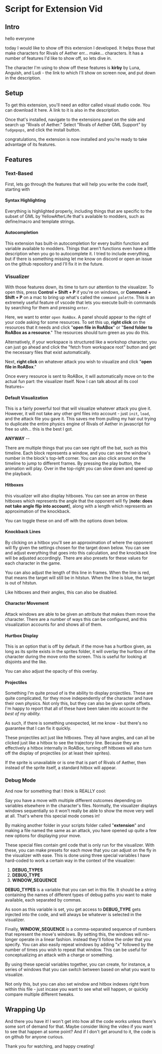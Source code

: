 # Script for Extension Vid

## Intro

hello everyone

today I would like to show off this extension I developed. It helps those that make characters for Rivals of Aether err... make... characters. It has a number of features I'd like to show off, so lets dive in.

The character I'm using to show off these features is **kirby** by Luna, Anguish, and Ludi - the link to which I'll show on screen now, and put down in the description.

## Setup

To get this extension, you'll need an editor called visual studio code. You can download it here. A link to it is also in the description. 

Once that's installed, navigate to the extensions panel on the side and search up "Rivals of Aether." Select "Rivals of Aether GML Support" by `fudgepops`, and click the install button.

congratulations, the extension is now installed and you're ready to take advantage of its features.

## Features

### Text-Based

First, lets go through the features that will help you write the code itself, starting with

#### Syntax Highlighting

Everything is highlighted properly, including things that are specific to the subset of GML by YellowAfterLife that's available to modders, such as define/macro and template strings.

#### Autocompletion

This extension has built-in autocompletion for every builtin function and variable available to modders. Things that aren't functions even have a little description when you go to autocomplete it. I tried to include everything, but if there is something missing let me know on discord or open an issue on the github repository and I'll fix it in the future.

### Visualizer

With those features down, its time to turn our attention to the visualizer. To open this, press **Control + Shift + P** if you're on windows, or **Command + Shift + P** on a mac to bring up what's called the `command palette`. This is an extremely useful feature of vscode that lets you execute built-in commands by searching for them and pressing `enter`.

Here, we want to enter `open RoABox`. A panel should appear to the right of your code asking for some resources. To set this up, **right click** on the resources that it needs and click "**open file in RoABox**" or "**Send folder to RoABox as a resource**." The resources should turn green as you do this.

Alternatively, if your workspace is structured like a workshop character, you can just go ahead and click the "fetch from workspace root" button and get the necessary files that exist automatically.

Next, **right click** on whatever attack you wish to visualize and click "**open file in RoABox**." 

Once every resource is sent to RoABox, it will automatically move on to the actual fun part: the visualizer itself. Now I can talk about all its cool features~

#### Default Visualization

This is a fairly powerful tool that will visualize whatever attack you give it. However, it will not take any other gml files into account - just `init`, `load`, and the attack file you gave it. This saves me from pulling my hair out trying to duplicate the entire physics engine of Rivals of Aether in javascript for free so uhh... this is the best I got.

**ANYWAY** --

There are multiple things that you can see right off the bat, such as this timeline. Each block represents a window, and you can see the window's number in the block's top-left corner. You can also click around on the timeline to jump to different frames. By pressing the play button, the animation will play. Over in the top-right you can slow down and speed up the playback.

#### Hitboxes

this visualizer will also display hitboxes. You can see an arrow on these hitboxes which represents the angle that the opponent will fly [**note: does not take angle flip into account**], along with a length which represents an approximation of the knockback. 

You can toggle these on and off with the options down below.

#### Knockback Lines

By clicking on a hitbox you'll see an approximation of where the opponent will fly given the settings chosen for the target down below. You can see and adjust everything that goes into this calculation, and the knockback line will be adjusted accordingly. There are also presets for these values for each character in the game. 

You can also adjust the length of this line in frames. When the line is red, that means the target will still be in hitstun. When the line is blue, the target is out of hitstun.

Like hitboxes and their angles, this can also be disabled.

#### Character Movement

Attack windows are able to be given an attribute that makes them move the character. There are a number of ways this can be configured, and this visualization accounts for and shows all of them. 

#### Hurtbox Display

This is an option that is off by default. if the move has a hurtbox given, as long as its sprite exists in the sprites folder, it will overlay the hurtbox of the character during the move onto the screen. This is useful for looking at disjoints and the like.

You can also adjust the opacity of this overlay.

#### Projectiles

Something I'm quite proud of is the ability to display projectiles. These are quite complicated, for they move independently of the character and have their own physics. Not only this, but they can also be given sprite offsets. I'm happy to report that all of these have been taken into account *to the best of my ability.*

As such, if there is something unexpected, let me know - but there's no guarantee that I can fix it quickly.

These projectiles act just like hitboxes. They all have angles, and can all be clicked just like a hitbox to see the trajectory line. Because they are effectively a hitbox internally in RoABox, turning off hitboxes will also turn off the display of projectiles (or at least their sprites).

If the sprite is unavailable or is one that is part of Rivals of Aether, then instead of the sprite itself, a standard hitbox will appear.

### Debug Mode

And now for something that I think is REALLY cool:

Say you have a move with multiple different outcomes depending on variables elsewhere in the character's files. Normally, the visualizer displays windows sequentially so it won't really be able to show the move very well at all. That's where this special mode comes in!

By making another folder in your scripts folder called "**extension**" and making a file named the same as an attack, you have opened up quite a few new options for displaying your move.

These special files contain gml code that is only run for the visualizer. With these, you can make presets for each move that you can adjust on the fly in the visualizer with ease. This is done using three special variables I have hard-coded to work a certain way in the context of the visualizer:

1. **DEBUG_TYPES**
2. **DEBUG_TYPE**
3. **WINDOW_SEQUENCE**

**DEBUG_TYPES** is a variable that you can set in this file. It should be a string containing the names of different types of debug paths you want to make available, each separated by commas. 

As soon as this variable is set, you get access to **DEBUG_TYPE** gets injected into the code, and will always be whatever is selected in the visualizer.

Finally, **WINDOW_SEQUENCE** is a comma-separated sequence of numbers that represent the move's windows. By setting this, the windows will no-longer operate in a linear fashion. instead they'll follow the order that you specify. You can also easily repeat windows by adding "x" followed by the number of times you wish to repeat that window. This can be useful for conceptualizing an attack with a charge or something.

By using these special variables together, you can create, for instance, a series of windows that you can switch between based on what you want to visualize. 

Not only this, but you can also set window and hitbox indexes right from within this file - just incase you want to see what will happen, or quickly compare multiple different tweaks.

 ## Wrapping Up

And there you have it! I won't get into how all the code works unless there's some sort of demand for that. Maybe consider liking the video if you want to see that happen at some point? And if I don't get around to it, the code is on github for anyone curious.

Thank you for watching, and happy creating!